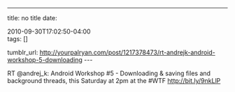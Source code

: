 ---
title: no title
date:

 2010-09-30T17:02:50-04:00  
tags:  []

tumblr_url:
http://yourpalryan.com/post/1217378473/rt-andrejk-android-workshop-5-downloading
\-\--

RT \@andrej\_k: Android Workshop \#5 - Downloading & saving files and
background threads, this Saturday at 2pm at the \#WTF
<http://bit.ly/9nkLlP>
